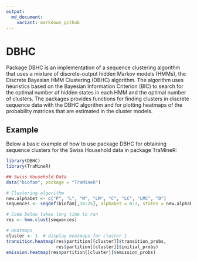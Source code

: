 ```yaml
---
output:
  md_document:
    variant: markdown_github
---
```


<!-- README.md is generated from README.Rmd. Please edit that file -->



# DBHC

Package DBHC is an implementation of a sequence clustering algorithm that uses a 
mixture of discrete-output hidden Markov models (HMMs), the Discrete Bayesian 
HMM Clustering (DBHC) algorithm. The algorithm uses heuristics based on the 
Bayesian Information Criterion (BIC) to search for the optimal number of hidden 
states in each HMM and the optimal number of clusters. The packages provides 
functions for finding clusters in discrete sequence data with the DBHC algorithm 
and for plotting heatmaps of the probability matrices that are estimated in the 
cluster models. 

## Example

Below a basic example of how to use package DBHC for obtaining sequence clusters
for the Swiss Household data in package TraMineR:


```r
library(DBHC)
library(TraMineR)

## Swiss Household Data
data("biofam", package = "TraMineR")

# Clustering algorithm
new.alphabet <- c("P", "L", "M", "LM", "C", "LC", "LMC", "D")
sequences <- seqdef(biofam[,10:25], alphabet = 0:7, states = new.alphabet)

# Code below takes long time to run
res <- hmm.clust(sequences)

# Heatmaps
cluster <- 1  # display heatmaps for cluster 1
transition.heatmap(res$partition[[cluster]]$transition_probs,
                   res$partition[[cluster]]$initial_probs)
emission.heatmap(res$partition[[cluster]]$emission_probs)
```
